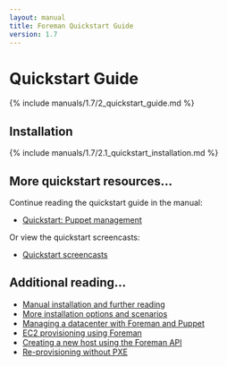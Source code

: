 ```yaml
---
layout: manual
title: Foreman Quickstart Guide
version: 1.7
---
```


# Quickstart Guide

{% include manuals/1.7/2_quickstart_guide.md %}

## Installation

{% include manuals/1.7/2.1_quickstart_installation.md %}

## More quickstart resources...

Continue reading the quickstart guide in the manual:

* [Quickstart: Puppet management](/manuals/1.7/index.html#2.2PuppetManagement)

Or view the quickstart screencasts:

* [Quickstart screencasts](/media.html#screencasts)

## Additional reading...

* [Manual installation and further reading](/manuals/1.7/index.html)
* [More installation options and scenarios](/manuals/1.7/index.html#3.2.2InstallerOptions)
* [Managing a datacenter with Foreman and Puppet](http://engineering.yakaz.com/managing-an-infrastructure-datacenter-with-foreman-and-puppet.html)
* [EC2 provisioning using Foreman](http://blog.theforeman.org/2012/05/ec2-provisioning-using-foreman.html)
* [Creating a new host using the Foreman API](http://blog.theforeman.org/2012/01/creating-new-host-using-foreman-api.html)
* [Re-provisioning without PXE](http://blog.theforeman.org/2012/01/re-provision-host-without-pxeboot.html)
